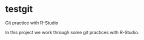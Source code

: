 # testgit
Git practice with R-Studio

In this project we work through some git practices with R-Studio.
